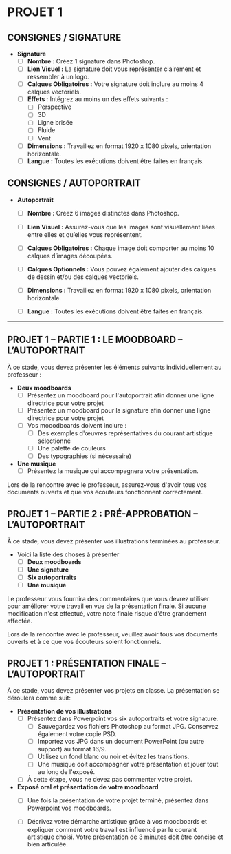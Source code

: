 # PROJET 1

## CONSIGNES / SIGNATURE
* **Signature**
   * [ ] **Nombre :** Créez 1 signature dans Photoshop.
   * [ ] **Lien Visuel :** La signature doit vous représenter clairement et ressembler à un logo.
   * [ ] **Calques Obligatoires :** Votre signature doit inclure au moins 4 calques vectoriels.
   * [ ] **Effets :** Intégrez au moins un des effets suivants :
     * [ ] Perspective
     * [ ] 3D
     * [ ] Ligne brisée
     * [ ] Fluide
     * [ ] Vent
  * [ ] **Dimensions :** Travaillez en format 1920 x 1080 pixels, orientation horizontale.
  * [ ] **Langue :** Toutes les exécutions doivent être faites en français.

## CONSIGNES / AUTOPORTRAIT
* **Autoportrait**
    * [ ] **Nombre :** Créez 6 images distinctes dans Photoshop.
    * [ ] **Lien Visuel :** Assurez-vous que les images sont visuellement liées entre elles et qu’elles vous représentent.
    * [ ] **Calques Obligatoires :** Chaque image doit comporter au moins 10 calques d’images découpées.
    * [ ] **Calques Optionnels :** Vous pouvez également ajouter des calques de dessin et/ou des calques vectoriels.
    * [ ] **Dimensions :** Travaillez en format 1920 x 1080 pixels, orientation horizontale.
    * [ ] **Langue :** Toutes les exécutions doivent être faites en français.


---

## PROJET 1 – PARTIE 1 : LE MOODBOARD – L’AUTOPORTRAIT
À ce stade, vous devez présenter les éléments suivants individuellement au professeur :
 * **Deux moodboards**
    * [ ] Présentez un moodboard pour l'autoportrait afin donner une ligne directrice pour votre projet
    * [ ] Présentez un moodboard pour la signature afin donner une ligne directrice pour votre projet
    * [ ] Vos mooodboards doivent inclure :
        * [ ] Des exemples d'œuvres représentatives du courant artistique sélectionné
        * [ ] Une palette de couleurs
        * [ ] Des typographies (si nécessaire)
 * **Une musique**
    * [ ] Présentez la musique qui accompagnera votre présentation.

Lors de la rencontre avec le professeur, assurez-vous d'avoir tous vos documents ouverts et que vos écouteurs fonctionnent correctement.

## PROJET 1 – PARTIE 2 : PRÉ-APPROBATION – L’AUTOPORTRAIT
À ce stade, vous devez présenter vos illustrations terminées au professeur. 

* Voici la liste des choses à présenter
    * [ ] **Deux moodboards**
    * [ ] **Une signature**
    * [ ] **Six autoportraits**
    * [ ] **Une musique**

Le professeur vous fournira des commentaires que vous devrez utiliser pour améliorer votre travail en vue de la présentation finale. Si aucune modification n'est effectué, votre note finale risque d'être grandement affectée. 

Lors de la rencontre avec le professeur, veuillez avoir tous vos documents ouverts et à ce que vos écouteurs soient fonctionnels.

## PROJET 1 : PRÉSENTATION FINALE – L’AUTOPORTRAIT
À ce stade, vous devez présenter vos projets en classe. La présentation se déroulera comme suit:
* **Présentation de vos illustrations**
    * [ ] Présentez dans Powerpoint vos six autoportraits et votre signature.
        * [ ] Sauvegardez vos fichiers Photoshop au format JPG. Conservez également votre copie PSD.
        * [ ] Importez vos JPG dans un document PowerPoint (ou autre support) au format 16/9.
        * [ ] Utilisez un fond blanc ou noir et évitez les transitions.  
        * [ ] Une musique doit accompagner votre présentation et jouer tout au long de l'exposé.
    * [ ] À cette étape, vous ne devez pas commenter votre projet.
* **Exposé oral et présentation de votre moodboard**
    * [ ] Une fois la présentation de votre projet terminé, présentez dans Powerpoint vos moodboards.
    * [ ] Décrivez votre démarche artistique grâce à vos moodboards et expliquer comment votre travail est influencé par le courant artistique choisi. Votre présentation de 3 minutes doit être concise et bien articulée.   

